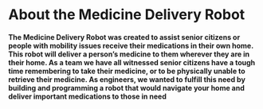 # About the Medicine Delivery Robot

#### The Medicine Delivery Robot was created to assist senior citizens or people with mobility issues receive their medications in their own home. This robot will deliver a person’s medicine to them wherever they are in their home. As a team we have all witnessed senior citizens have a tough time remembering to take their medicine, or to be physically unable to retrieve their medicine. As engineers, we wanted to fulfill this need by building and programming a robot that would navigate your home and deliver important medications to those in need
